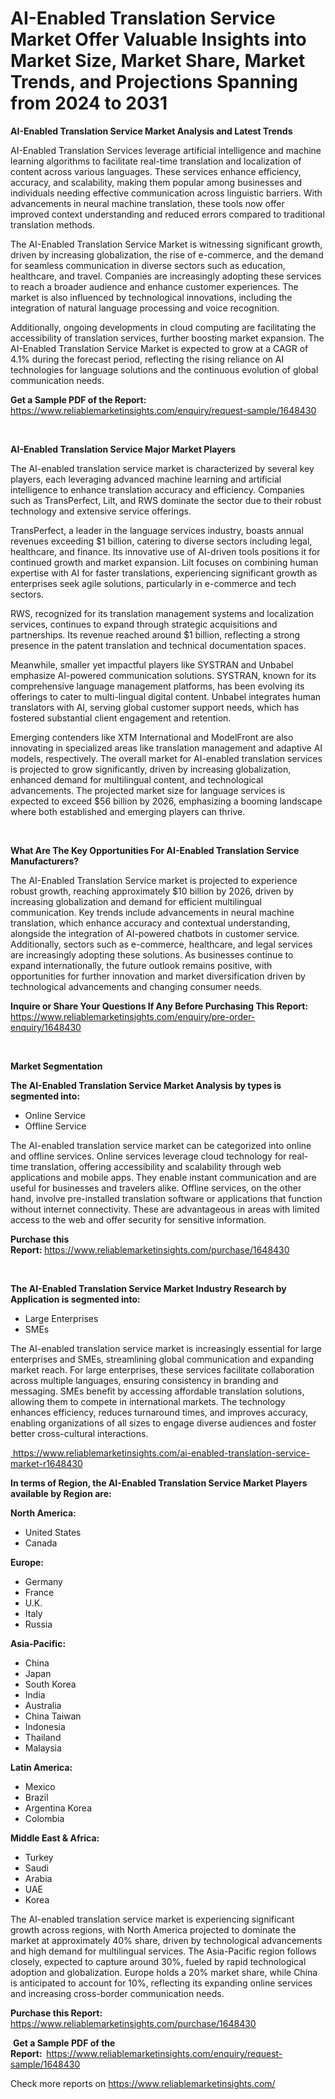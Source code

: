 <p><h1>AI-Enabled Translation Service Market Offer Valuable Insights into Market Size, Market Share, Market Trends, and Projections Spanning from 2024 to 2031</h1></p><p><strong>AI-Enabled Translation Service Market Analysis and Latest Trends</strong></p>
<p><p>AI-Enabled Translation Services leverage artificial intelligence and machine learning algorithms to facilitate real-time translation and localization of content across various languages. These services enhance efficiency, accuracy, and scalability, making them popular among businesses and individuals needing effective communication across linguistic barriers. With advancements in neural machine translation, these tools now offer improved context understanding and reduced errors compared to traditional translation methods.</p><p>The AI-Enabled Translation Service Market is witnessing significant growth, driven by increasing globalization, the rise of e-commerce, and the demand for seamless communication in diverse sectors such as education, healthcare, and travel. Companies are increasingly adopting these services to reach a broader audience and enhance customer experiences. The market is also influenced by technological innovations, including the integration of natural language processing and voice recognition.</p><p>Additionally, ongoing developments in cloud computing are facilitating the accessibility of translation services, further boosting market expansion. The AI-Enabled Translation Service Market is expected to grow at a CAGR of 4.1% during the forecast period, reflecting the rising reliance on AI technologies for language solutions and the continuous evolution of global communication needs.</p></p>
<p><strong>Get a Sample PDF of the Report:&nbsp;</strong> <a href="https://www.reliablemarketinsights.com/enquiry/request-sample/1648430?utm_campaign=2013&utm_medium=2&utm_source=Github&utm_content=ia&utm_term=29122024&utm_id=ai-enabled-translation-service">https://www.reliablemarketinsights.com/enquiry/request-sample/1648430</a></p>
<p>&nbsp;</p>
<p><strong>AI-Enabled Translation Service Major Market Players</strong></p>
<p><p>The AI-enabled translation service market is characterized by several key players, each leveraging advanced machine learning and artificial intelligence to enhance translation accuracy and efficiency. Companies such as TransPerfect, Lilt, and RWS dominate the sector due to their robust technology and extensive service offerings.</p><p>TransPerfect, a leader in the language services industry, boasts annual revenues exceeding $1 billion, catering to diverse sectors including legal, healthcare, and finance. Its innovative use of AI-driven tools positions it for continued growth and market expansion. Lilt focuses on combining human expertise with AI for faster translations, experiencing significant growth as enterprises seek agile solutions, particularly in e-commerce and tech sectors.</p><p>RWS, recognized for its translation management systems and localization services, continues to expand through strategic acquisitions and partnerships. Its revenue reached around $1 billion, reflecting a strong presence in the patent translation and technical documentation spaces.</p><p>Meanwhile, smaller yet impactful players like SYSTRAN and Unbabel emphasize AI-powered communication solutions. SYSTRAN, known for its comprehensive language management platforms, has been evolving its offerings to cater to multi-lingual digital content. Unbabel integrates human translators with AI, serving global customer support needs, which has fostered substantial client engagement and retention.</p><p>Emerging contenders like XTM International and ModelFront are also innovating in specialized areas like translation management and adaptive AI models, respectively. The overall market for AI-enabled translation services is projected to grow significantly, driven by increasing globalization, enhanced demand for multilingual content, and technological advancements. The projected market size for language services is expected to exceed $56 billion by 2026, emphasizing a booming landscape where both established and emerging players can thrive.</p></p>
<p>&nbsp;</p>
<p><strong>What Are The Key Opportunities For AI-Enabled Translation Service Manufacturers?</strong></p>
<p><p>The AI-Enabled Translation Service market is projected to experience robust growth, reaching approximately $10 billion by 2026, driven by increasing globalization and demand for efficient multilingual communication. Key trends include advancements in neural machine translation, which enhance accuracy and contextual understanding, alongside the integration of AI-powered chatbots in customer service. Additionally, sectors such as e-commerce, healthcare, and legal services are increasingly adopting these solutions. As businesses continue to expand internationally, the future outlook remains positive, with opportunities for further innovation and market diversification driven by technological advancements and changing consumer needs.</p></p>
<p><strong>Inquire or Share Your Questions If Any Before Purchasing This Report:</strong> <a href="https://www.reliablemarketinsights.com/enquiry/pre-order-enquiry/1648430?utm_campaign=2013&utm_medium=2&utm_source=Github&utm_content=ia&utm_term=29122024&utm_id=ai-enabled-translation-service">https://www.reliablemarketinsights.com/enquiry/pre-order-enquiry/1648430</a></p>
<p>&nbsp;</p>
<p><strong>Market Segmentation</strong></p>
<p><strong>The AI-Enabled Translation Service Market Analysis by types is segmented into:</strong></p>
<p><ul><li>Online Service</li><li>Offline Service</li></ul></p>
<p><p>The AI-enabled translation service market can be categorized into online and offline services. Online services leverage cloud technology for real-time translation, offering accessibility and scalability through web applications and mobile apps. They enable instant communication and are useful for businesses and travelers alike. Offline services, on the other hand, involve pre-installed translation software or applications that function without internet connectivity. These are advantageous in areas with limited access to the web and offer security for sensitive information.</p></p>
<p><strong>Purchase this Report:&nbsp;</strong><a href="https://www.reliablemarketinsights.com/purchase/1648430?utm_campaign=2013&utm_medium=2&utm_source=Github&utm_content=ia&utm_term=29122024&utm_id=ai-enabled-translation-service">https://www.reliablemarketinsights.com/purchase/1648430</a></p>
<p>&nbsp;</p>
<p><strong>The AI-Enabled Translation Service Market Industry Research by Application is segmented into:</strong></p>
<p><ul><li>Large Enterprises</li><li>SMEs</li></ul></p>
<p><p>The AI-enabled translation service market is increasingly essential for large enterprises and SMEs, streamlining global communication and expanding market reach. For large enterprises, these services facilitate collaboration across multiple languages, ensuring consistency in branding and messaging. SMEs benefit by accessing affordable translation solutions, allowing them to compete in international markets. The technology enhances efficiency, reduces turnaround times, and improves accuracy, enabling organizations of all sizes to engage diverse audiences and foster better cross-cultural interactions.</p></p>
<p><a href="https://www.reliablemarketinsights.com/ai-enabled-translation-service-market-r1648430?utm_campaign=2013&utm_medium=2&utm_source=Github&utm_content=ia&utm_term=29122024&utm_id=ai-enabled-translation-service">&nbsp;https://www.reliablemarketinsights.com/ai-enabled-translation-service-market-r1648430</a></p>
<p><strong>In terms of Region, the AI-Enabled Translation Service Market Players available by Region are:</strong></p>
<p>
    <p> <strong> North America: </strong>
        <ul>
            <li>United States</li>
            <li>Canada</li>
        </ul>
        </p> 
    <p> <strong> Europe: </strong>
        <ul>
            <li>Germany</li>
            <li>France</li>
            <li>U.K.</li>
            <li>Italy</li>
            <li>Russia</li>
        </ul>
        </p> 
    <p> <strong> Asia-Pacific: </strong>
        <ul>
            <li>China</li>
            <li>Japan</li>
            <li>South Korea</li>
            <li>India</li>
            <li>Australia</li>
            <li>China Taiwan</li>
            <li>Indonesia</li>
            <li>Thailand</li>
            <li>Malaysia</li>
        </ul>
        </p> 
    <p> <strong> Latin America: </strong>
        <ul>
            <li>Mexico</li>
            <li>Brazil</li>
            <li>Argentina Korea</li>
            <li>Colombia</li>
        </ul>
        </p> 
    <p> <strong> Middle East & Africa: </strong>
        <ul>
            <li>Turkey</li>
            <li>Saudi</li>
            <li>Arabia</li>
            <li>UAE</li>
            <li>Korea</li>
        </ul>
    </p>
    </p>
<p><p>The AI-enabled translation service market is experiencing significant growth across regions, with North America projected to dominate the market at approximately 40% share, driven by technological advancements and high demand for multilingual services. The Asia-Pacific region follows closely, expected to capture around 30%, fueled by rapid technological adoption and globalization. Europe holds a 20% market share, while China is anticipated to account for 10%, reflecting its expanding online services and increasing cross-border communication needs.</p></p>
<p><strong>Purchase this Report: </strong><a href="https://www.reliablemarketinsights.com/purchase/1648430?utm_campaign=2013&utm_medium=2&utm_source=Github&utm_content=ia&utm_term=29122024&utm_id=ai-enabled-translation-service">https://www.reliablemarketinsights.com/purchase/1648430</a></p>
<p>&nbsp;<strong>Get a Sample PDF of the Report:&nbsp;&nbsp;</strong><a href="https://www.reliablemarketinsights.com/enquiry/request-sample/1648430?utm_campaign=2013&utm_medium=2&utm_source=Github&utm_content=ia&utm_term=29122024&utm_id=ai-enabled-translation-service">https://www.reliablemarketinsights.com/enquiry/request-sample/1648430</a></p>
<p><strong></strong></p>
<p>Check more reports on <a href="https://www.reliablemarketinsights.com/?utm_campaign=2013&utm_medium=2&utm_source=Github&utm_content=ia&utm_term=29122024&utm_id=ai-enabled-translation-service">https://www.reliablemarketinsights.com/</a></p>